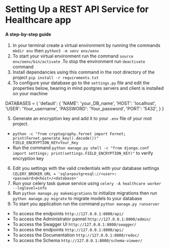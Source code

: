 # Setting Up a REST API Service for Healthcare app
#### A step-by-step guide
1. In your terminal create a virtual environment by running the commands `mkdir env` then `python3 -m venv env/oenv`
2. To start your virtual environment run the command `source env/oenv/bin/activate` .To stop the environment run `deactivate` command
3. Install dependancies using this command in the root directory of the project `pip install -r requirements.txt`
4. To configure your database go to the `settings.py` file and edit the properties below, bearing in mind postgres servers and client is installed on your machine 

DATABASES = {
    'default': {
        'NAME': 'your_DB_name',
        'HOST': 'localhost',
        'USER': 'Your_username',
        'PASSWORD': 'Your_password',
        'PORT': '5432',
    }
}

5. Generate an encryption key and add it to your `.env` file of your root project.
- `python -c "from cryptography.fernet import Fernet; print(Fernet.generate_key().decode())"
FIELD_ENCRYPTION_KEY=Your_Key`
- Run the command `python manage.py shell -c "from django.conf import settings; print(settings.FIELD_ENCRYPTION_KEY)"` to verify encryption key

6. Edit you settings with the valid credentials with your database settings `CELERY_BROKER_URL = 'sqla+postgresql://<user>:<password>@<host>/<database>'`
7. Run your celery task queue service using `celery -A healthcare worker --loglevel=info`
8. Run `python manage.py makemigrations` to initialize migrations then run `python manage.py migrate` to migrate models to your database
9. To start you application run the command `python manage.py runserver`
- To access the endpoints `http://127.0.0.1:8000/api/`
- To access the Administrator pannel `http://127.0.0.1:8000/admin/`
- To access the Swagger UI `http://127.0.0.1:8000/swagger/`
- To access the endpoints `http://127.0.0.1:8000/api/`
- To access the Documentation `http://127.0.0.1:8000/redoc/`
- To access the Schema `http://127.0.0.1:8000/schema-viewer/`


